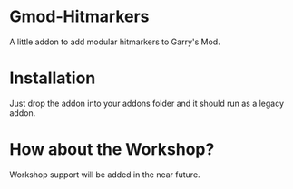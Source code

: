 Gmod-Hitmarkers
===============

A little addon to add modular hitmarkers to Garry's Mod.

Installation
============

Just drop the addon into your addons folder and it should run as a legacy addon.

How about the Workshop?
=======================

Workshop support will be added in the near future.
